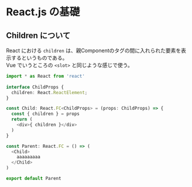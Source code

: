 # React.js の基礎

## Children について

React における `children` は、親Componentのタグの間に入れられた要素を表示するというものである。  
Vue でいうところの `<slot>` と同じような感じで使う。

```ts
import * as React from 'react'
 
interface ChildProps {
  children: React.ReactElement;
}

const Child: React.FC<ChildProps> = (props: ChildProps) => {
  const { children } = props
  return (
    <div>{ children }</div>
  )
}

const Parent: React.FC = () => (
  <Child>
    aaaaaaaaa
  </Child>
)

export default Parent
```
